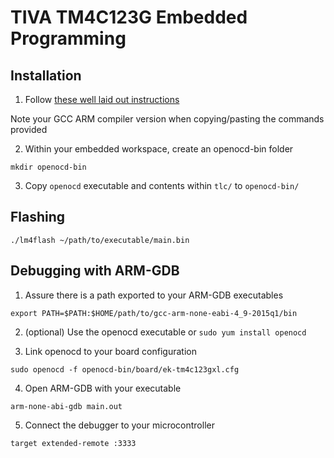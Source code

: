 # TIVA TM4C123G Embedded Programming
## Installation
1. Follow [these well laid out instructions](http://chrisrm.com/howto-develop-on-the-ti-tiva-launchpad-using-linux/)

Note your GCC ARM compiler version when copying/pasting the commands provided

2. Within your embedded workspace, create an openocd-bin folder

`mkdir openocd-bin`

3. Copy `openocd` executable and contents within `tlc/` to `openocd-bin/`

## Flashing
`./lm4flash ~/path/to/executable/main.bin`

## Debugging with ARM-GDB
1. Assure there is a path exported to your ARM-GDB executables

`export PATH=$PATH:$HOME/path/to/gcc-arm-none-eabi-4_9-2015q1/bin`

2. (optional) Use the openocd executable or `sudo yum install openocd`

3. Link openocd to your board configuration
 
`sudo openocd -f openocd-bin/board/ek-tm4c123gxl.cfg`

4. Open ARM-GDB with your executable

`arm-none-abi-gdb main.out`

5. Connect the debugger to your microcontroller

`target extended-remote :3333`
